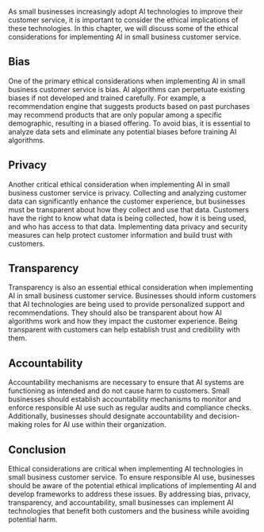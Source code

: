 

As small businesses increasingly adopt AI technologies to improve their customer service, it is important to consider the ethical implications of these technologies. In this chapter, we will discuss some of the ethical considerations for implementing AI in small business customer service.

Bias
----

One of the primary ethical considerations when implementing AI in small business customer service is bias. AI algorithms can perpetuate existing biases if not developed and trained carefully. For example, a recommendation engine that suggests products based on past purchases may recommend products that are only popular among a specific demographic, resulting in a biased offering. To avoid bias, it is essential to analyze data sets and eliminate any potential biases before training AI algorithms.

Privacy
-------

Another critical ethical consideration when implementing AI in small business customer service is privacy. Collecting and analyzing customer data can significantly enhance the customer experience, but businesses must be transparent about how they collect and use that data. Customers have the right to know what data is being collected, how it is being used, and who has access to that data. Implementing data privacy and security measures can help protect customer information and build trust with customers.

Transparency
------------

Transparency is also an essential ethical consideration when implementing AI in small business customer service. Businesses should inform customers that AI technologies are being used to provide personalized support and recommendations. They should also be transparent about how AI algorithms work and how they impact the customer experience. Being transparent with customers can help establish trust and credibility with them.

Accountability
--------------

Accountability mechanisms are necessary to ensure that AI systems are functioning as intended and do not cause harm to customers. Small businesses should establish accountability mechanisms to monitor and enforce responsible AI use such as regular audits and compliance checks. Additionally, businesses should designate accountability and decision-making roles for AI use within their organization.

Conclusion
----------

Ethical considerations are critical when implementing AI technologies in small business customer service. To ensure responsible AI use, businesses should be aware of the potential ethical implications of implementing AI and develop frameworks to address these issues. By addressing bias, privacy, transparency, and accountability, small businesses can implement AI technologies that benefit both customers and the business while avoiding potential harm.
